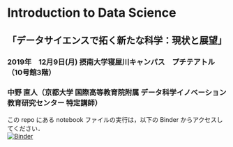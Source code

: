 # Introduction to Data Science

## 「データサイエンスで拓く新たな科学：現状と展望」
### 2019年　12月9日(月) 摂南大学寝屋川キャンパス　プチテアトル（10号館3階）
### 中野 直人（京都大学 国際高等教育院附属 データ科学イノベーション教育研究センター 特定講師）

この repo にある notebook ファイルの実行は，以下の Binder からアクセスしてください．  
[![Binder](https://mybinder.org/badge_logo.svg)](https://mybinder.org/v2/gh/NTNKN/intro2ds/master)

